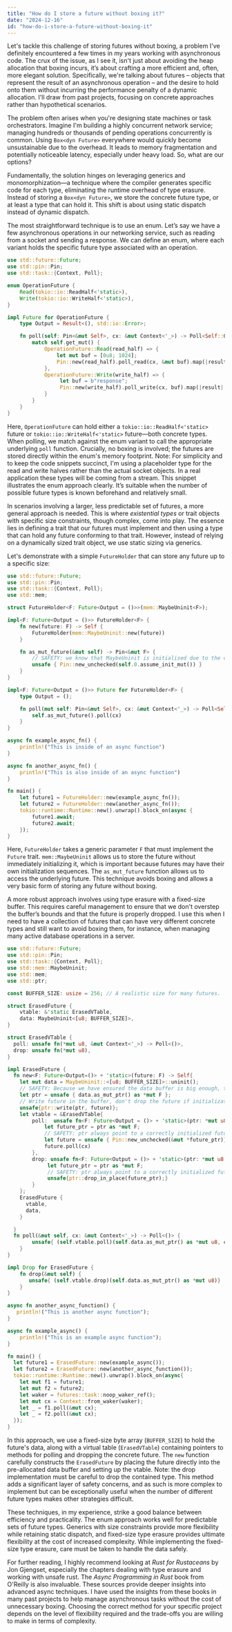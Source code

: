 ```yaml
---
title: "How do I store a future without boxing it?"
date: "2024-12-16"
id: "how-do-i-store-a-future-without-boxing-it"
---
```


Let's tackle this challenge of storing futures without boxing, a problem I've definitely encountered a few times in my years working with asynchronous code. The crux of the issue, as I see it, isn't just about avoiding the heap allocation that boxing incurs, it’s about crafting a more efficient and, often, more elegant solution. Specifically, we're talking about futures – objects that represent the result of an asynchronous operation – and the desire to hold onto them without incurring the performance penalty of a dynamic allocation. I'll draw from past projects, focusing on concrete approaches rather than hypothetical scenarios.

The problem often arises when you're designing state machines or task orchestrators. Imagine I'm building a highly concurrent network service; managing hundreds or thousands of pending operations concurrently is common. Using `Box<dyn Future>` everywhere would quickly become unsustainable due to the overhead. It leads to memory fragmentation and potentially noticeable latency, especially under heavy load. So, what are our options?

Fundamentally, the solution hinges on leveraging generics and monomorphization—a technique where the compiler generates specific code for each type, eliminating the runtime overhead of type erasure. Instead of storing a `Box<dyn Future>`, we store the concrete future type, or at least a type that can hold it. This shift is about using static dispatch instead of dynamic dispatch.

The most straightforward technique is to use an enum. Let’s say we have a few asynchronous operations in our networking service, such as reading from a socket and sending a response. We can define an enum, where each variant holds the specific future type associated with an operation.

```rust
use std::future::Future;
use std::pin::Pin;
use std::task::{Context, Poll};

enum OperationFuture {
    Read(tokio::io::ReadHalf<'static>),
    Write(tokio::io::WriteHalf<'static>),
}

impl Future for OperationFuture {
    type Output = Result<(), std::io::Error>;

    fn poll(self: Pin<&mut Self>, cx: &mut Context<'_>) -> Poll<Self::Output> {
        match self.get_mut() {
            OperationFuture::Read(read_half) => {
                let mut buf = [0u8; 1024];
                Pin::new(read_half).poll_read(cx, &mut buf).map(|result| result.map(|_|()))
            },
            OperationFuture::Write(write_half) => {
                 let buf = b"response";
                 Pin::new(write_half).poll_write(cx, buf).map(|result| result.map(|_|()))
            }
        }
    }
}
```

Here, `OperationFuture` can hold either a `tokio::io::ReadHalf<'static>` future or `tokio::io::WriteHalf<'static>` future—both concrete types. When polling, we match against the enum variant to call the appropriate underlying `poll` function. Crucially, no boxing is involved; the futures are stored directly within the enum's memory footprint. Note: For simplicity and to keep the code snippets succinct, I'm using a placeholder type for the read and write halves rather than the actual socket objects. In a real application these types will be coming from a stream. This snippet illustrates the enum approach clearly. It’s suitable when the number of possible future types is known beforehand and relatively small.

In scenarios involving a larger, less predictable set of futures, a more general approach is needed. This is where *existential types* or trait objects with specific size constraints, though complex, come into play. The essence lies in defining a trait that our futures must implement and then using a type that can hold any future conforming to that trait. However, instead of relying on a dynamically sized trait object, we use static sizing via generics.

Let's demonstrate with a simple `FutureHolder` that can store any future up to a specific size:

```rust
use std::future::Future;
use std::pin::Pin;
use std::task::{Context, Poll};
use std::mem;

struct FutureHolder<F: Future<Output = ()>>(mem::MaybeUninit<F>);

impl<F: Future<Output = ()>> FutureHolder<F> {
    fn new(future: F) -> Self {
        FutureHolder(mem::MaybeUninit::new(future))
    }

    fn as_mut_future(&mut self) -> Pin<&mut F> {
        // SAFETY: we know that MaybeUninit is initialised due to the constructor
        unsafe { Pin::new_unchecked(self.0.assume_init_mut()) }
    }
}

impl<F: Future<Output = ()>> Future for FutureHolder<F> {
    type Output = ();

    fn poll(mut self: Pin<&mut Self>, cx: &mut Context<'_>) -> Poll<Self::Output> {
        self.as_mut_future().poll(cx)
    }
}

async fn example_async_fn() {
    println!("This is inside of an async function")
}

async fn another_async_fn() {
    println!("This is also inside of an async function")
}

fn main() {
    let future1 = FutureHolder::new(example_async_fn());
    let future2 = FutureHolder::new(another_async_fn());
    tokio::runtime::Runtime::new().unwrap().block_on(async {
        future1.await;
        future2.await;
    });
}

```

Here, `FutureHolder` takes a generic parameter `F` that must implement the `Future` trait. `mem::MaybeUninit` allows us to store the future without immediately initializing it, which is important because futures may have their own initialization sequences. The `as_mut_future` function allows us to access the underlying future. This technique avoids boxing and allows a very basic form of storing any future without boxing.

A more robust approach involves using type erasure with a fixed-size buffer. This requires careful management to ensure that we don't overstep the buffer’s bounds and that the future is properly dropped. I use this when I need to have a collection of futures that can have very different concrete types and still want to avoid boxing them, for instance, when managing many active database operations in a server.

```rust
use std::future::Future;
use std::pin::Pin;
use std::task::{Context, Poll};
use std::mem::MaybeUninit;
use std::mem;
use std::ptr;

const BUFFER_SIZE: usize = 256; // A realistic size for many futures.

struct ErasedFuture {
    vtable: &'static ErasedVTable,
    data: MaybeUninit<[u8; BUFFER_SIZE]>,
}

struct ErasedVTable {
  poll: unsafe fn(*mut u8, &mut Context<'_>) -> Poll<()>,
  drop: unsafe fn(*mut u8),
}

impl ErasedFuture {
  fn new<F: Future<Output=()> + 'static>(future: F) -> Self{
    let mut data = MaybeUninit::<[u8; BUFFER_SIZE]>::uninit();
    // SAFETY: Because we have ensured the data buffer is big enough, this is safe
    let ptr = unsafe { data.as_mut_ptr() as *mut F };
    // Write future in the buffer, don't drop the future if initialization fails
    unsafe{ptr::write(ptr, future)};
    let vtable = &ErasedVTable{
        poll:  unsafe fn<F: Future<Output = ()> + 'static>(ptr: *mut u8, cx: &mut Context<'_>) -> Poll<()> {
            let future_ptr = ptr as *mut F;
            // SAFETY: ptr always point to a correctly initialized future of type F
            let future = unsafe { Pin::new_unchecked(&mut *future_ptr)};
            future.poll(cx)
        },
        drop: unsafe fn<F: Future<Output = ()> + 'static>(ptr: *mut u8) {
             let future_ptr = ptr as *mut F;
             // SAFETY: ptr always point to a correctly initialized future of type F
             unsafe{ptr::drop_in_place(future_ptr);}
        }
    };
    ErasedFuture {
      vtable,
      data,
    }

  }
  fn poll(&mut self, cx: &mut Context<'_>) -> Poll<()> {
        unsafe{ (self.vtable.poll)(self.data.as_mut_ptr() as *mut u8, cx)}
    }
}

impl Drop for ErasedFuture {
    fn drop(&mut self) {
       unsafe{ (self.vtable.drop)(self.data.as_mut_ptr() as *mut u8)}
    }
}

async fn another_async_function() {
   println!("This is another async function");
}

async fn example_async() {
    println!("This is an example async function");
}

fn main() {
  let future1 = ErasedFuture::new(example_async());
  let future2 = ErasedFuture::new(another_async_function());
  tokio::runtime::Runtime::new().unwrap().block_on(async{
    let mut f1 = future1;
    let mut f2 = future2;
    let waker = futures::task::noop_waker_ref();
    let mut cx = Context::from_waker(waker);
    let _ = f1.poll(&mut cx);
    let _ = f2.poll(&mut cx);
  });
}
```

In this approach, we use a fixed-size byte array (`BUFFER_SIZE`) to hold the future's data, along with a virtual table (`ErasedVTable`) containing pointers to methods for polling and dropping the concrete future. The `new` function carefully constructs the `ErasedFuture` by placing the future directly into the pre-allocated data buffer and setting up the vtable. Note: the drop implementation must be careful to drop the contained type. This method adds a significant layer of safety concerns, and as such is more complex to implement but can be exceptionally useful when the number of different future types makes other strategies difficult.

These techniques, in my experience, strike a good balance between efficiency and practicality. The enum approach works well for predictable sets of future types. Generics with size constraints provide more flexibility while retaining static dispatch, and fixed-size type erasure provides ultimate flexibility at the cost of increased complexity. While implementing the fixed-size type erasure, care must be taken to handle the data safely.

For further reading, I highly recommend looking at *Rust for Rustaceans* by Jon Gjengset, especially the chapters dealing with type erasure and working with unsafe rust. The *Async Programming in Rust* book from O'Reilly is also invaluable. These sources provide deeper insights into advanced async techniques. I have used the insights from these books in many past projects to help manage asynchronous tasks without the cost of unnecessary boxing. Choosing the correct method for your specific project depends on the level of flexibility required and the trade-offs you are willing to make in terms of complexity.
